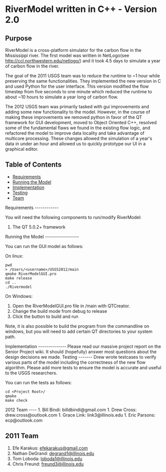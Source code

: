 RiverModel written in C++ - Version 2.0
===================================

Purpose
-------

RiverModel is a cross-platform simulator for the carbon flow in the Mississippi river. The first model was written in NetLogo(see http://ccl.northwestern.edu/netlogo/) and it took 4.5 days to simulate a year of carbon flow in the river. 

The goal of the 2011 USGS team was to reduce the runtime to ~1 hour while preserving the same functionalities.  They implemented the new version in C and used Python for the user interface. This version modified the flow timestep from five seconds to one minute which reduced the runtime to about ~10 hours to simulate a year long of carbon flow.

The 2012 USGS team was primarily tasked with gui improvements and adding some new functionality to the model.  However, in the course of making these improvements we removed python in favor of the QT framework for GUI development, moved to Object Oriented C++, resolved some of the fundamental flaws we found in the existing flow logic, and refactored the model to improve data locality and take advantage of multicore processing.  These changes allowed the simulation of a year's data in under an hour and allowed us to quickly prototype our UI in a graphical editor. 

Table of Contents
-----------------

* [Requirements](#requirements)
* [Running the Model](#running)
* [Implementation](#implementation)
* [Testing](#testing)
* [Team](#team)

<a name="requirements"/>
Requirements
------------

You will need the following components to run/modify RiverModel:

1. The QT 5.0.2+ framework

<a name="running"/>
Running the Model
-----------------

You can run the GUI model as follows:

On linux:
```
pwd
> /Users/<username>/USGS2012/main
qmake RiverModelGUI.pro
make release
cd ..
./Rivermodel
```

On Windows:

1. Open the RiverModelGUI.pro file in <ProjectRoot>/main with QTCreator.
1. Change the build mode from debug to release
1. Click the button to build and run

Note, it is also possible to build the program from the commandline on windows, but you will need to add certain QT directories to your system path.

<a name="implementation"/>
Implementation
--------------
Please read our massive project report on the Senior Project wiki.  It should (hopefully) answer most questions about the design decisions we made.

<a name="testing"/>
Testing
-------
Drew wrote testcases to verify various parts of the model including the correctness of the new flow algorithm.  Please add more tests to ensure the model is accurate and useful to the USGS researchers.

You can run the tests as follows:
```
cd <Project Root>/
qmake
make check
```


<a name="team"/>
2012 Team
----
1. Bill Bindi: billdbindi@gmail.com
1. Drew Cross: drew.cross@outlook.com
1. Grace Link: link3@illinois.edu
1. Eric Parsons: ecp@outlook.com

2011 Team
----
1. Efe Karakus: efekarakus@gmail.com
1. Nathan DeGrand: degrand1@illinois.edu
1. Tom Loboda: loboda1@illinois.edu
1. Chris Freund: freund3@illinois.edu
